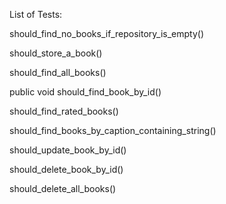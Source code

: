 List of Tests:

should_find_no_books_if_repository_is_empty() 

should_store_a_book() 

should_find_all_books() 

public void should_find_book_by_id() 

should_find_rated_books() 

should_find_books_by_caption_containing_string() 

should_update_book_by_id() 

should_delete_book_by_id() 

should_delete_all_books()


